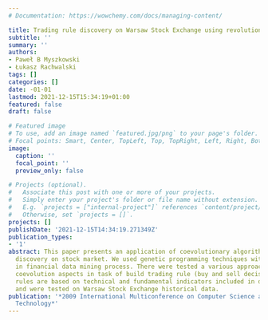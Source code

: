 ```yaml
---
# Documentation: https://wowchemy.com/docs/managing-content/

title: Trading rule discovery on Warsaw Stock Exchange using revolutionary algorithms
subtitle: ''
summary: ''
authors:
- Paweł B Myszkowski
- Łukasz Rachwalski
tags: []
categories: []
date: -01-01
lastmod: 2021-12-15T15:34:19+01:00
featured: false
draft: false

# Featured image
# To use, add an image named `featured.jpg/png` to your page's folder.
# Focal points: Smart, Center, TopLeft, Top, TopRight, Left, Right, BottomLeft, Bottom, BottomRight.
image:
  caption: ''
  focal_point: ''
  preview_only: false

# Projects (optional).
#   Associate this post with one or more of your projects.
#   Simply enter your project's folder or file name without extension.
#   E.g. `projects = ["internal-project"]` references `content/project/deep-learning/index.md`.
#   Otherwise, set `projects = []`.
projects: []
publishDate: '2021-12-15T14:34:19.271349Z'
publication_types:
- '1'
abstract: This paper presents an application of coevolutionary algorithms to rule
  discovery on stock market. We used genetic programming techniques with coevolution
  in financial data mining process. There were tested a various approaches to include
  coevolution aspects in task of build trading rule (buy and sell decision). Trading
  rules are based on technical and fundamental indicators included in decision tree
  and were tested on Warsaw Stock Exchange historical data.
publication: '*2009 International Multiconference on Computer Science and Information
  Technology*'
---
```

